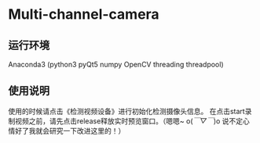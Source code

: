 # Multi-channel-camera
## 运行环境
Anaconda3 (python3 pyQt5 numpy OpenCV threading threadpool)
## 使用说明
使用的时候请点击《检测视频设备》进行初始化检测摄像头信息。 在点击start录制视频之前，请先点击release释放实时预览窗口。（嗯嗯~ o(*￣▽￣*)o 说不定心情好了我就会研究一下改进这里的！）

